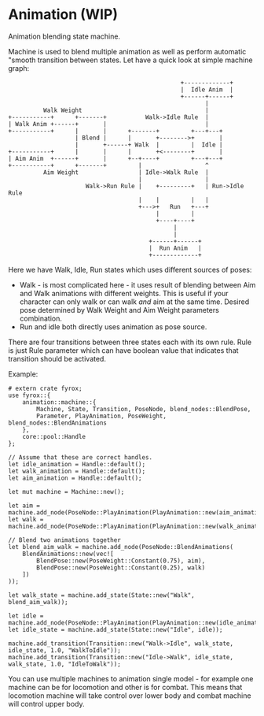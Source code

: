 # Animation (WIP)

 Animation blending state machine.

 Machine is used to blend multiple animation as well as perform automatic "smooth transition
 between states. Let have a quick look at simple machine graph:

 ```text
                                                  +-------------+
                                                  |  Idle Anim  |
                                                  +------+------+
                                                         |
           Walk Weight                                   |
 +-----------+      +-------+           Walk->Idle Rule  |
 | Walk Anim +------+       |                            |
 +-----------+      |       |      +-------+         +---+---+
                    | Blend |      |       +-------->+       |
                    |       +------+ Walk  |         |  Idle |
 +-----------+      |       |      |       +<--------+       |
 | Aim Anim  +------+       |      +--+----+         +---+---+
 +-----------+      +-------+         |                  ^
           Aim Weight                 | Idle->Walk Rule  |
                                      |                  |
                       Walk->Run Rule |    +---------+   | Run->Idle Rule
                                      |    |         |   |
                                      +--->+   Run   +---+
                                           |         |
                                           +----+----+
                                                |
                                                |
                                         +------+------+
                                         |  Run Anim   |
                                         +-------------+
 ```

 Here we have Walk, Idle, Run states which uses different sources of poses:
 - Walk - is most complicated here - it uses result of blending between
   Aim and Walk animations with different weights. This is useful if your
   character can only walk or can walk *and* aim at the same time. Desired pose
   determined by Walk Weight and Aim Weight parameters combination.
 - Run and idle both directly uses animation as pose source.

 There are four transitions between three states each with its own rule. Rule
 is just Rule parameter which can have boolean value that indicates that transition
 should be activated.

 Example:

 ```rust,no_run
 # extern crate fyrox;
 use fyrox::{
     animation::machine::{
         Machine, State, Transition, PoseNode, blend_nodes::BlendPose,
         Parameter, PlayAnimation, PoseWeight, blend_nodes::BlendAnimations
     },
     core::pool::Handle
 };

 // Assume that these are correct handles.
 let idle_animation = Handle::default();
 let walk_animation = Handle::default();
 let aim_animation = Handle::default();

 let mut machine = Machine::new();

 let aim = machine.add_node(PoseNode::PlayAnimation(PlayAnimation::new(aim_animation)));
 let walk = machine.add_node(PoseNode::PlayAnimation(PlayAnimation::new(walk_animation)));

 // Blend two animations together
 let blend_aim_walk = machine.add_node(PoseNode::BlendAnimations(
     BlendAnimations::new(vec![
         BlendPose::new(PoseWeight::Constant(0.75), aim),
         BlendPose::new(PoseWeight::Constant(0.25), walk)
     ])
 ));

 let walk_state = machine.add_state(State::new("Walk", blend_aim_walk));

 let idle = machine.add_node(PoseNode::PlayAnimation(PlayAnimation::new(idle_animation)));
 let idle_state = machine.add_state(State::new("Idle", idle));

 machine.add_transition(Transition::new("Walk->Idle", walk_state, idle_state, 1.0, "WalkToIdle"));
 machine.add_transition(Transition::new("Idle->Walk", idle_state, walk_state, 1.0, "IdleToWalk"));

 ```

 You can use multiple machines to animation single model - for example one machine can be for
 locomotion and other is for combat. This means that locomotion machine will take control over
 lower body and combat machine will control upper body.